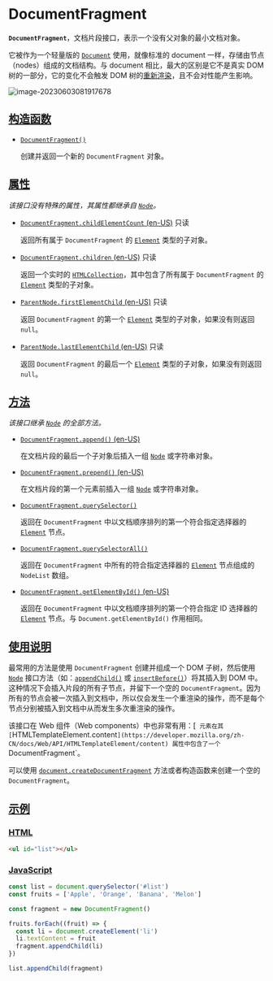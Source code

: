 # DocumentFragment

**`DocumentFragment`**，文档片段接口，表示一个没有父对象的最小文档对象。

它被作为一个轻量版的 [`Document`](https://developer.mozilla.org/zh-CN/docs/Web/API/Document) 使用，就像标准的 document 一样，存储由节点（nodes）组成的文档结构。与 document 相比，最大的区别是它不是真实 DOM 树的一部分，它的变化不会触发 DOM 树的[重新渲染](https://developer.mozilla.org/zh-CN/docs/Glossary/Reflow)，且不会对性能产生影响。

![image-20230603081917678](https://images-1305186932.cos.ap-beijing.myqcloud.com/images/202306030819555.png)

## [构造函数](https://developer.mozilla.org/zh-CN/docs/Web/API/DocumentFragment#构造函数)

-   [`DocumentFragment()`](https://developer.mozilla.org/zh-CN/docs/Web/API/DocumentFragment/DocumentFragment)

    创建并返回一个新的 `DocumentFragment` 对象。

## [属性](https://developer.mozilla.org/zh-CN/docs/Web/API/DocumentFragment#属性)

*该接口没有特殊的属性，其属性都继承自 [`Node`](https://developer.mozilla.org/zh-CN/docs/Web/API/Node)。*

-   [`DocumentFragment.childElementCount` (en-US)](https://developer.mozilla.org/en-US/docs/Web/API/DocumentFragment/childElementCount) 只读

    返回所有属于 `DocumentFragment` 的 [`Element`](https://developer.mozilla.org/zh-CN/docs/Web/API/Element) 类型的子对象。

-   [`DocumentFragment.children` (en-US)](https://developer.mozilla.org/en-US/docs/Web/API/DocumentFragment/children) 只读

    返回一个实时的 [`HTMLCollection`](https://developer.mozilla.org/zh-CN/docs/Web/API/HTMLCollection)，其中包含了所有属于 `DocumentFragment` 的 [`Element`](https://developer.mozilla.org/zh-CN/docs/Web/API/Element) 类型的子对象。

-   [`ParentNode.firstElementChild` (en-US)](https://developer.mozilla.org/en-US/docs/Web/API/Element/firstElementChild) 只读

    返回 `DocumentFragment` 的第一个 [`Element`](https://developer.mozilla.org/zh-CN/docs/Web/API/Element) 类型的子对象，如果没有则返回 `null`。

-   [`ParentNode.lastElementChild` (en-US)](https://developer.mozilla.org/en-US/docs/Web/API/Element/lastElementChild) 只读

    返回 `DocumentFragment` 的最后一个 [`Element`](https://developer.mozilla.org/zh-CN/docs/Web/API/Element) 类型的子对象，如果没有则返回 `null`。

## [方法](https://developer.mozilla.org/zh-CN/docs/Web/API/DocumentFragment#方法)

*该接口继承 [`Node`](https://developer.mozilla.org/zh-CN/docs/Web/API/Node) 的全部方法。*

-   [`DocumentFragment.append()` (en-US)](https://developer.mozilla.org/en-US/docs/Web/API/DocumentFragment/append)

    在文档片段的最后一个子对象后插入一组 [`Node`](https://developer.mozilla.org/zh-CN/docs/Web/API/Node) 或字符串对象。

-   [`DocumentFragment.prepend()` (en-US)](https://developer.mozilla.org/en-US/docs/Web/API/DocumentFragment/prepend)

    在文档片段的第一个元素前插入一组 [`Node`](https://developer.mozilla.org/zh-CN/docs/Web/API/Node) 或字符串对象。

-   [`DocumentFragment.querySelector()`](https://developer.mozilla.org/zh-CN/docs/Web/API/DocumentFragment/querySelector)

    返回在 `DocumentFragment` 中以文档顺序排列的第一个符合指定选择器的 [`Element`](https://developer.mozilla.org/zh-CN/docs/Web/API/Element) 节点。

-   [`DocumentFragment.querySelectorAll()`](https://developer.mozilla.org/zh-CN/docs/Web/API/DocumentFragment/querySelectorAll)

    返回在 `DocumentFragment` 中所有的符合指定选择器的 [`Element`](https://developer.mozilla.org/zh-CN/docs/Web/API/Element) 节点组成的 `NodeList` 数组。

-   [`DocumentFragment.getElementById()` (en-US)](https://developer.mozilla.org/en-US/docs/Web/API/DocumentFragment/getElementById)

    返回在 `DocumentFragment` 中以文档顺序排列的第一个符合指定 ID 选择器的 [`Element`](https://developer.mozilla.org/zh-CN/docs/Web/API/Element) 节点。与 `Document.getElementById()` 作用相同。

## [使用说明](https://developer.mozilla.org/zh-CN/docs/Web/API/DocumentFragment#使用说明)

最常用的方法是使用 `DocumentFragment` 创建并组成一个 DOM 子树，然后使用 [`Node`](https://developer.mozilla.org/zh-CN/docs/Web/API/Node) 接口方法（如：[`appendChild()`](https://developer.mozilla.org/zh-CN/docs/Web/API/Node/appendChild) 或 [`insertBefore()`](https://developer.mozilla.org/zh-CN/docs/Web/API/Node/insertBefore)）将其插入到 DOM 中。这种情况下会插入片段的所有子节点，并留下一个空的 `DocumentFragment`。因为所有的节点会被一次插入到文档中，所以仅会发生一个重渲染的操作，而不是每个节点分别被插入到文档中从而发生多次重渲染的操作。

该接口在 Web 组件（Web components）中也非常有用：[` 元素在其 [`HTMLTemplateElement.content`](https://developer.mozilla.org/zh-CN/docs/Web/API/HTMLTemplateElement/content) 属性中包含了一个 `DocumentFragment`。

可以使用 [`document.createDocumentFragment`](https://developer.mozilla.org/zh-CN/docs/Web/API/Document/createDocumentFragment) 方法或者构造函数来创建一个空的 `DocumentFragment`。

## [示例](https://developer.mozilla.org/zh-CN/docs/Web/API/DocumentFragment#示例)

### [HTML](https://developer.mozilla.org/zh-CN/docs/Web/API/DocumentFragment#html)

```html
<ul id="list"></ul>
```

### [JavaScript](https://developer.mozilla.org/zh-CN/docs/Web/API/DocumentFragment#javascript)

```javascript
const list = document.querySelector('#list')
const fruits = ['Apple', 'Orange', 'Banana', 'Melon']

const fragment = new DocumentFragment()

fruits.forEach((fruit) => {
  const li = document.createElement('li')
  li.textContent = fruit
  fragment.appendChild(li)
})

list.appendChild(fragment)
```